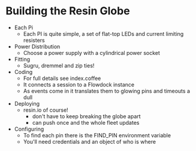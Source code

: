 Building the Resin Globe
========================

* Each Pi
  * Each PI is quite simple, a set of flat-top LEDs and current limiting resisters
* Power Distribution
  * Choose a power supply with a cylindrical power socket
* Fitting
  * Sugru, dremmel and zip ties!
* Coding
  * For full details see index.coffee
  * It connects a session to a Flowdock instance
  * As events come in it translates them to glowing pins and timeouts a dull
* Deploying
  * resin.io of course!
    * don't have to keep breaking the globe apart
    * can push once and the whole fleet updates
* Configuring
  * To find each pin there is the FIND_PIN environment variable
  * You'll need credentials and an object of who is where
